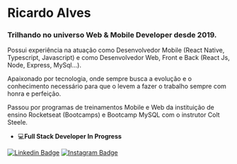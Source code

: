 # Ricardo Alves
### Trilhando no universo Web & Mobile Developer desde 2019.

Possui experiência na atuação como Desenvolvedor Mobile (React Native, Typescript, Javascript) e como Desenvolvedor Web, Front e Back (React Js, Node, Express, MySql...). <br/>

Apaixonado por tecnologia, onde sempre busca a evolução e o conhecimento necessário para que o levem a fazer o trabalho sempre com honra e perfeição. <br/>

Passou por programas de treinamentos Mobile e Web da instituição de ensino Rocketseat (Bootcamps)
e Bootcamp MySQL com o instrutor Colt Steele. <br/>

-   💻**Full Stack Developer In Progress**

[![Linkedin Badge](https://img.shields.io/badge/-LinkedIn-blue?style=flat-square&logo=Linkedin&logoColor=white&link=https://www.linkedin.com/in/ricardo-alves-6a713b1b8/)](https://www.linkedin.com/in/ricardo-alves-6a713b1b8/) [![Instagram Badge](https://img.shields.io/badge/-Instagram-blue?style=flat-square&logo=Instagram&logoColor=white&link=https://www.instagram.com/ricardogtcorrea/)](https://www.instagram.com/ricardogtcorrea/) 



